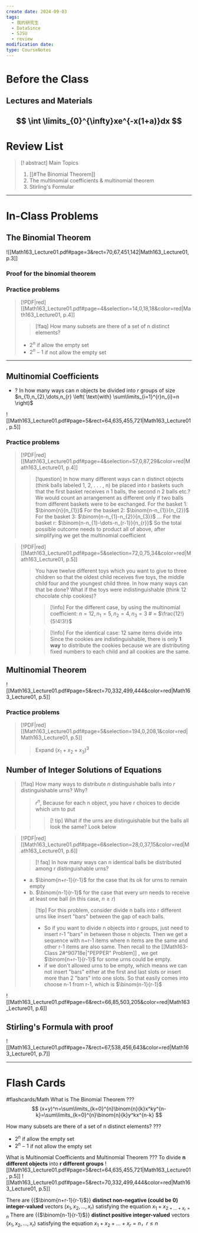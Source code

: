 ```yaml
---
create date: 2024-09-03
tags:
  - 我的研究生
  - DataSince
  - SJSU
  - review
modification date: 
type: CourseNotes
---
```


# Before the Class
## Lectures and Materials
$$
\int \limits_{0}^{\infty}xe^{-x(1+a)}dx 
$$
---
# Review List
>[! abstract] Main Topics
>1. [[#The Binomial Theorem]]
>2. The multinomial coefficients & multinomial theorem
>3. Stirling's Formular

---
# In-Class Problems
## The Binomial Theorem
![[Math163_Lecture01.pdf#page=3&rect=70,67,451,142|Math163_Lecture01, p.3]]
### Proof for the binomial theorem
### Practice problems
> [!PDF|red] [[Math163_Lecture01.pdf#page=4&selection=14,0,18,18&color=red|Math163_Lecture01, p.4]]
> >[!faq] How many subsets are there of a set of n distinct elements?
>- $2^n$ if allow the empty set
>- $2^n-1$ if not allow the empty set

---
## Multinomial Coefficients
- ? In how many ways can $n$ objects be divided into $r$ groups of size $n_{1},n_{2},\dots,n_{r} \left( \text{with} \sum\limits_{i=1}^{r}n_{i}=n \right)$

![[Math163_Lecture01.pdf#page=5&rect=64,635,455,721|Math163_Lecture01, p.5]]
### Practice problems
> [!PDF|red] [[Math163_Lecture01.pdf#page=4&selection=57,0,87,29&color=red|Math163_Lecture01, p.4]]
> >[!question] In how many different ways can n distinct objects (think balls labeled 1, 2, . . . , n) be placed into r baskets such that the first basket receives n 1 balls, the second n 2 balls etc.? We would count an arrangement as different only if two balls from different baskets were to be exchanged.
> For the basket 1: $\binom{n}{n_{1}}$
> For the basket 2: $\binom{n-n_{1}}{n_{2}}$
> For the basket 3: $\binom{n-n_{1}-n_{2}}{n_{3}}$
> ...
> For the basket r: $\binom{n-n_{1}-\dots-n_{r-1}}{n_{r}}$
> So the total possible outcome needs to product all of above, after simplifying we get the multinomial coefficient

> [!PDF|red] [[Math163_Lecture01.pdf#page=5&selection=72,0,75,34&color=red|Math163_Lecture01, p.5]]
> > You have twelve different toys which you want to give to three children so that the oldest child receives five toys, the middle child four and the youngest child three. In how many ways can that be done? What if the toys were indistinguishable (think 12 chocolate chip cookies)?
>>>[!info] For the different case, by using the multinomial coefficient:
> $n=12,n_{1}=5,n_{2}=4,n_{3}=3$
> \# = $\frac{12!}{5!4!3!}$
> 
> >>[!info] For the identical case: 12 same items divide into
> >> Since the cookies are indistinguishable, there is only **1 way** to distribute the cookies because we are distributing fixed numbers to each child and all cookies are the same.

## Multinomial Theorem
![[Math163_Lecture01.pdf#page=5&rect=70,332,499,444&color=red|Math163_Lecture01, p.5]]
### Practice problems
> [!PDF|red] [[Math163_Lecture01.pdf#page=5&selection=194,0,208,1&color=red|Math163_Lecture01, p.5]]
> > Expand $(x_{1} + x_{2} + x_{3})^3$

## Number of Integer Solutions of Equations
>[!faq] How many ways to distribute $n$ distinguishable balls into  $r$ distinguishable urns? Why?
>> $r^n$, Because for each n object, you have r choices to decide which urn to put
>>> [! tip] What if the urns are distinguishable but the balls all look the same?
>>> Look below


> [!PDF|red] [[Math163_Lecture01.pdf#page=6&selection=28,0,37,15&color=red|Math163_Lecture01, p.6]]
> >[! faq] In how many ways can n identical balls be distributed among r distinguishable urns?
> -  a.  $\binom{n+r-1}{r-1}$ for the case that its ok for urns to remain empty
> -  b.  $\binom{n-1}{r-1}$ for the case that every urn needs to receive at least one ball (in this case, $n\geq r$)
>>[!tip] For this problem, consider divide n balls into r different urns like insert "bars" between the gap of each balls.
>>- So if you want to divide n objects into r groups, just need to insert r-1 "bars" in between those n objects. Then we get a sequence with n+r-1 items where n items are the same and other r-1 items are also same. Then recall to the [[Math163-Class 2#^90718e|"PEPPER" Problem]] , we get $\binom{n+r-1}{r-1}$ for some urns could be empty.
>>- if we don't allowed urns to be empty, which means we can not insert "bars" either at the first and last slots or insert more than 2 "bars" into one slots. So that easily comes into choose n-1 from r-1, which is  $\binom{n-1}{r-1}$
>>


![[Math163_Lecture01.pdf#page=6&rect=66,85,503,205&color=red|Math163_Lecture01, p.6]]

## Stirling's Formula with proof
![[Math163_Lecture01.pdf#page=7&rect=67,538,456,643&color=red|Math163_Lecture01, p.7]]

---

# Flash Cards
#flashcards/Math
What is The Binomial Theorem
???
$$
(x+y)^n=\sum\limits_{k=0}^{n}\binom{n}{k}x^ky^{n-k}=\sum\limits_{k=0}^{n}\binom{n}{k}y^kx^{n-k}
$$
<!--SR:!2024-10-08,6,250-->

How many subsets are there of a set of n distinct elements?
???
- $2^n$ if allow the empty set
- $2^n-1$ if not allow the empty set
<!--SR:!2024-10-09,7,250-->

What is Multinomial Coefficients and Multinomial Theorem
???
To divide **n different objects** into **r different groups**
![[Math163_Lecture01.pdf#page=5&rect=64,635,455,721|Math163_Lecture01, p.5]]
![[Math163_Lecture01.pdf#page=5&rect=70,332,499,444&color=red|Math163_Lecture01, p.5]]
<!--SR:!2024-10-08,6,250-->

There are {{$\binom{n+r-1}{r-1}$}} **distinct non-negative (could be 0) integer-valued** vectors $(x_1, x_2,..., x_r)$ satisfying the equation $x_{1}+x_{2+\dots+x_{r}=n}$ There are {{$\binom{n-1}{r-1}$}} **distinct positive integer-valued** vectors $(x_1, x_2,..., x_r)$ satisfying the equation $x_{1}+x_{2}+\dots +x_{r}=n， r\leq n$
<!--SR:!2024-10-08,6,250!2024-10-09,7,250--> 